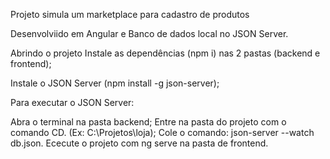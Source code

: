 Projeto simula um marketplace para cadastro de produtos

Desenvolviido em Angular e Banco de dados local no JSON Server.

Abrindo o projeto
Instale as dependências (npm i) nas 2 pastas (backend e frontend);

Instale o JSON Server (npm install -g json-server);

Para executar o JSON Server:

Abra o terminal na pasta backend;
Entre na pasta do projeto com o comando CD. (Ex: C:\Projetos\loja);
Cole o comando: json-server --watch db.json.
Ececute o projeto com ng serve na pasta de frontend.
